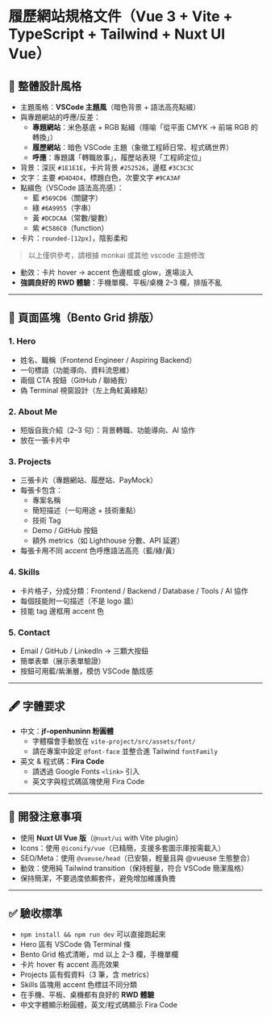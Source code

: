 # 履歷網站規格文件（Vue 3 + Vite + TypeScript + Tailwind + Nuxt UI Vue）

## 🎨 整體設計風格
- 主題風格：**VSCode 主題風**（暗色背景 + 語法高亮點綴）
- 與專題網站的呼應/反差：
  - **專題網站**：米色基底 + RGB 點綴（隱喻「從平面 CMYK → 前端 RGB 的轉換」）
  - **履歷網站**：暗色 VSCode 主題（象徵工程師日常、程式碼世界）
  - **呼應**：專題講「轉職故事」，履歷站表現「工程師定位」
- 背景：深灰 `#1E1E1E`，卡片背景 `#252526`，邊框 `#3C3C3C`
- 文字：主要 `#D4D4D4`，標題白色，次要文字 `#9CA3AF`
- 點綴色（VSCode 語法高亮感）：  
  - 藍 `#569CD6`（關鍵字）  
  - 綠 `#6A9955`（字串）  
  - 黃 `#DCDCAA`（常數/變數）  
  - 紫 `#C586C0`（function）
- 卡片：`rounded-[12px]`，陰影柔和

> 以上僅供參考，請根據 monkai 或其他 vscode 主題修改

- 動效：卡片 hover → accent 色邊框或 glow，進場淡入
- **強調良好的 RWD 體驗**：手機單欄、平板/桌機 2–3 欄，排版不亂

---

## 📂 頁面區塊（Bento Grid 排版）

### 1. Hero
- 姓名、職稱（Frontend Engineer / Aspiring Backend）
- 一句標語（功能導向、資料流思維）
- 兩個 CTA 按鈕（GitHub / 聯絡我）
- 偽 Terminal 視窗設計（左上角紅黃綠點）

### 2. About Me
- 短版自我介紹（2–3 句）：背景轉職、功能導向、AI 協作
- 放在一張卡片中

### 3. Projects
- 三張卡片（專題網站、履歷站、PayMock）
- 每張卡包含：  
  - 專案名稱  
  - 簡短描述（一句用途 + 技術重點）  
  - 技術 Tag  
  - Demo / GitHub 按鈕  
  - 額外 metrics（如 Lighthouse 分數、API 延遲）
- 每張卡用不同 accent 色呼應語法高亮（藍/綠/黃）

### 4. Skills
- 卡片格子，分成分類：Frontend / Backend / Database / Tools / AI 協作
- 每個技能附一句描述（不是 logo 牆）
- 技能 tag 邊框用 accent 色

### 5. Contact
- Email / GitHub / LinkedIn → 三顆大按鈕
- 簡單表單（展示表單驗證）
- 按鈕可用藍/紫漸層，模仿 VSCode 酷炫感

---

## 🖋️ 字體要求
- 中文：**jf-openhuninn 粉圓體**  
  - 字體檔會手動放在 `vite-project/src/assets/font/`  
  - 請在專案中設定 `@font-face` 並整合進 Tailwind `fontFamily`
- 英文 & 程式碼：**Fira Code**  
  - 請透過 Google Fonts `<link>` 引入  
  - 英文字與程式碼區塊使用 Fira Code

---

## 🔧 開發注意事項
- 使用 **Nuxt UI Vue 版**（`@nuxt/ui` with Vite plugin）
- Icons：使用 `@iconify/vue`（已精簡，支援多套圖示庫按需載入）
- SEO/Meta：使用 `@vueuse/head`（已安裝，輕量且與 @vueuse 生態整合）
- 動效：使用純 Tailwind transition（保持輕量，符合 VSCode 簡潔風格）
- 保持簡潔，不要過度依賴套件，避免增加維護負擔

---

## ✅ 驗收標準
- `npm install && npm run dev` 可以直接跑起來
- Hero 區有 VSCode 偽 Terminal 條
- Bento Grid 格式清晰，md 以上 2–3 欄，手機單欄
- 卡片 hover 有 accent 高亮效果
- Projects 區有假資料（3 筆，含 metrics）
- Skills 區塊用 accent 色標註不同分類
- 在手機、平板、桌機都有良好的 **RWD 體驗**
- 中文字體顯示粉圓體，英文/程式碼顯示 Fira Code